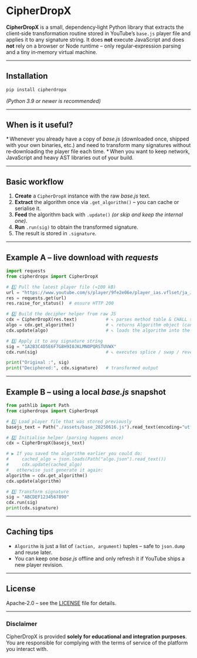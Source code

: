 # CipherDropX

**CipherDropX** is a small, dependency‑light Python library that extracts the client‑side transformation routine stored in YouTube’s `base.js` player file and applies it to any signature string.
It does **not** execute JavaScript and does **not** rely on a browser or Node runtime – only regular‑expression parsing and a tiny in‑memory virtual machine.

---

## Installation

```bash
pip install cipherdropx
```

*(Python 3.9 or newer is recommended)*

---

## When is it useful?

\* Whenever you already have a copy of *base.js* (downloaded once, shipped with your own binaries, etc.) and need to transform many signatures without re‑downloading the player file each time.
\* When you want to keep network, JavaScript and heavy AST libraries out of your build.

---

## Basic workflow

1. **Create** a `CipherDropX` instance with the raw *base.js* text.
2. **Extract** the algorithm once via `.get_algorithm()` – you can cache or serialise it.
3. **Feed** the algorithm back with `.update()` *(or skip and keep the internal one)*.
4. **Run** `.run(sig)` to obtain the transformed signature.
5. The result is stored in `.signature`.

---

## Example A – live download with *requests*

```python
import requests
from cipherdropx import CipherDropX

# 1️⃣ Pull the latest player file (≈100 kB)
url = "https://www.youtube.com/s/player/9fe2e06e/player_ias.vflset/ja_JP/base.js"
res = requests.get(url)
res.raise_for_status()  # ensure HTTP 200

# 2️⃣ Build the decipher helper from raw JS
cdx = CipherDropX(res.text)           # ↖️ parses method table & CHALL stub
algo = cdx.get_algorithm()            # ↖️ returns Algorithm object (can be cached)
cdx.update(algo)                      # ↖️ loads the algorithm into the instance

# 3️⃣ Apply it to any signature string
sig = "1A2B3C4D5E6F7G8H9I0JKLMNOPQRSTUVWX"
cdx.run(sig)                          # ↖️ executes splice / swap / reverse steps

print("Original :", sig)
print("Deciphered:", cdx.signature)   # transformed output
```

---

## Example B – using a local *base.js* snapshot

```python
from pathlib import Path
from cipherdropx import CipherDropX

# 1️⃣ Load player file that was stored previously
basejs_text = Path("./assets/base_20250616.js").read_text(encoding="utf‑8")

# 2️⃣ Initialise helper (parsing happens once)
cdx = CipherDropX(basejs_text)

# ▶️ If you saved the algorithm earlier you could do:
#     cached_algo = json.loads(Path("algo.json").read_text())
#     cdx.update(cached_algo)
#   otherwise just generate it again:
algorithm = cdx.get_algorithm()
cdx.update(algorithm)

# 3️⃣ Transform signature
sig = "ABCDEF1234567890"
cdx.run(sig)
print(cdx.signature)
```

---

## Caching tips

* `Algorithm` is just a list of `(action, argument)` tuples – safe to `json.dump` and reuse later.
* You can keep one *base.js* offline and only refresh it if YouTube ships a new player revision.

---

## License

Apache‑2.0 – see the [LICENSE](LICENSE) file for details.

---

### Disclaimer

CipherDropX is provided **solely for educational and integration purposes**.
You are responsible for complying with the terms of service of the platform you interact with.

